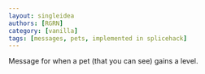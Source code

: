 ```yaml
---
layout: singleidea
authors: [RGRN]
category: [vanilla]
tags: [messages, pets, implemented in splicehack]
---
```

Message for when a pet (that you can see) gains a level.
